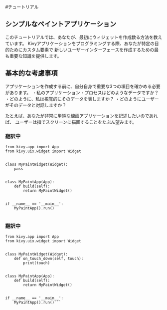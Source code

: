 #チュートリアル
## シンプルなペイントアプリケーション

このチュートリアルでは、あなたが、最初にウィジェットを作成数る方法を教えています。
Kivyアプリケーションをプログラミングする際、あなたが特定の目的ためにカスタム要素で
新しいユーザーインターフェースを作成するための最も重要な知識を提供します。

## 基本的な考慮事項
アプリケーションを作成する前に、自分自身で重要な3つの項目を確かめる必要があります。
・私のアプリケーション・プロセスはどのようなデータですか？
・どのように、私は視覚的にそのデータを表しますか？
・どのようにユーザーがそのデータと対話しますか？

たとえば、あなたが非常に単純な線画アプリケーションを記述したいのであれば、
ユーザーは指でスクリーンに描画することをたぶん望みます。


### 翻訳中

```
from kivy.app import App
from kivy.uix.widget import Widget


class MyPaintWidget(Widget):
    pass


class MyPaintApp(App):
    def build(self):
        return MyPaintWidget()


if __name__ == '__main__':
    MyPaintApp().run()
    
```


### 翻訳中

``` 
from kivy.app import App
from kivy.uix.widget import Widget


class MyPaintWidget(Widget):
    def on_touch_down(self, touch):
        print(touch)


class MyPaintApp(App):
    def build(self):
        return MyPaintWidget()


if __name__ == '__main__':
    MyPaintApp().run()```

